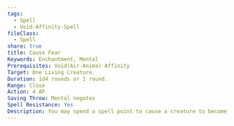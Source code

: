 ```yaml
---
tags:
  - Spell
  - Void-Affinity-Spell
fileClass:
  - Spell
share: true
title: Cause Fear
Keywords: Enchantment, Mental
Prerequisites: Void(Air-Anima) Affinity
Target: One Living Creature.
Duration: 1d4 rounds or 1 round.
Range: Close
Action: 4 AP
Saving Throw: Mental negates
Spell Resistance: Yes
Description: You may spend a spell point to cause a creature to become frightened for 1d4 rounds. A save attack that fails by less than one degree causes the creature to instead become shaken for 1 round. A save attack that succeeds by one degree or higher causes the effect to last 1d4+1 increasing by an additional +1 per additional degree of success.
---
```


